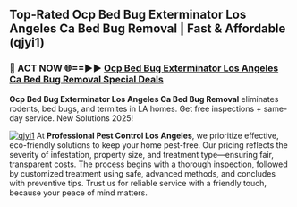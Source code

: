 ## Top-Rated Ocp Bed Bug Exterminator Los Angeles Ca Bed Bug Removal | Fast & Affordable (qjyi1)

<h3>🐜 ACT NOW 🌐==►► <a href="https://tinyurl.com/yc7vsfwc" rel="nofollow">Ocp Bed Bug Exterminator Los Angeles Ca Bed Bug Removal Special Deals</a></h3>

**Ocp Bed Bug Exterminator Los Angeles Ca Bed Bug Removal** eliminates rodents, bed bugs, and termites in LA homes. Get free inspections + same-day service. New Solutions 2025!

[![qjyi1](https://i.imgur.com/1VzRXn8.jpeg)](https://tinyurl.com/yc7vsfwc)
At **Professional Pest Control Los Angeles**, we prioritize effective, eco-friendly solutions to keep your home pest-free. Our pricing reflects the severity of infestation, property size, and treatment type—ensuring fair, transparent costs. The process begins with a thorough inspection, followed by customized treatment using safe, advanced methods, and concludes with preventive tips. Trust us for reliable service with a friendly touch, because your peace of mind matters.